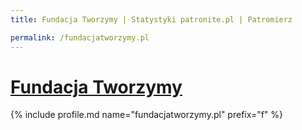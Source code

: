 ```yaml
---
title: Fundacja Tworzymy | Statystyki patronite.pl | Patromierz

permalink: /fundacjatworzymy.pl
---
```


# [Fundacja Tworzymy](https://patronite.pl/fundacjatworzymy.pl)

{% include profile.md name="fundacjatworzymy.pl" prefix="f" %}
